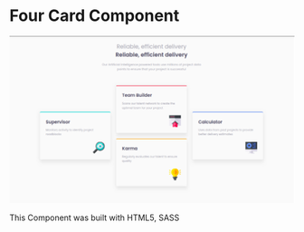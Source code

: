 # Four Card Component

<img src="images/1.png" alt="Design">

This Component was built with HTML5, SASS
